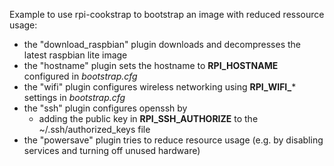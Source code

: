 
Example to use rpi-cookstrap to bootstrap an image with reduced
ressource usage:

* the "download_raspbian" plugin downloads and decompresses the
  latest raspbian lite image
* the "hostname" plugin sets the hostname to **RPI_HOSTNAME** configured
  in *bootstrap.cfg*
* the "wifi" plugin configures wireless networking using **RPI_WIFI_***
  settings in *bootstrap.cfg*
* the "ssh" plugin configures openssh by
  * adding the public key in **RPI_SSH_AUTHORIZE** to the
    ~/.ssh/authorized_keys file
* the "powersave" plugin tries to reduce resource usage (e.g. by
  disabling services and turning off unused hardware)
